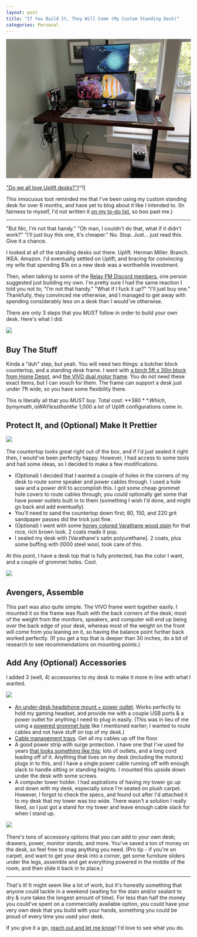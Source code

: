 ```yaml
---
layout: post
title: "If You Build It, They Will Come (My Custom Standing Desk)"
categories: Personal
---
```


![Every good DIY post demands the finished product at the start.][headerImg]

["Do we all love Uplift desks?"](https://mastodon.social/@tvaziri/112312634387826723#.)[^1]

[^1]: Yeah, I'm back on Mastodon. It moves slowly enough that I feel ok being there. I haven't put it on my phone yet, and probably won't.

This innocuous toot reminded me that I've been using my custom standing desk for over 6 months, and have yet to blog about it like I intended to. (In fairness to myself, I'd not written it [on my to-do list](https://niclake.me/sunday-ritual), so boo past me.)

---

"But Nic, I'm not that handy." "Oh man, I couldn't do that, what if it didn't work?" "I'll just buy this one, it's cheaper." No. Stop. Just... just read this. Give it a chance.

I looked at all of the standing desks out there. Uplift. Herman Miller. Branch. IKEA. Amazon. I'd eventually settled on Uplift, and bracing for convincing my wife that spending $1k on a new desk was a worthwhile investment.

Then, when talking to some of the [Relay FM Discord members](https://www.relay.fm/membership), one person suggested just building my own. I'm pretty sure I had the same reaction I told you not to; "I'm not that handy." "What if I fuck it up?" "I'll just buy one." Thankfully, they convinced me otherwise, and I managed to get away with spending considerably less on a desk than I would've otherwise.

There are only 3 steps that you _MUST_ follow in order to build your own desk. Here's what I did:

<a href="{{ site.baseurl }}/images/desk/desk1.jpg">
  <img class="photo photo-left" src="{{ site.baseurl }}/images/desk/desk1.jpg" />
</a>

## Buy The Stuff

Kinda a "duh" step, but yeah. You will need two things: a butcher block countertop, and a standing desk frame. I went with [a birch 5ft x 30in block from Home Depot](https://www.homedepot.com/p/HARDWOOD-REFLECTIONS-5-ft-L-x-30-in-D-Unfinished-Birch-Solid-Wood-Butcher-Block-Desktop-Countertop-With-Eased-Edge-1530HDBIR-60/316334372), and [the VIVO dual motor frame](https://amzn.to/3Qhgdkj). You do not need these exact items, but I can vouch for them. The frame can support a desk just under 7ft wide, so you have some flexibility there.

This is literally all that you _MUST_ buy. Total cost: **$380**. Which, by my math, is WAY less than the ~$1,000 a lot of Uplift configurations come in.

## Protect It, and (Optional) Make It Prettier

<a href="{{ site.baseurl }}/images/desk/desk2.jpg">
  <img class="photo photo-right" src="{{ site.baseurl }}/images/desk/desk2.jpg" />
</a>

The countertop looks great right out of the box, and if I'd just sealed it right then, I would've been perfectly happy. However, I had access to some tools and had some ideas, so I decided to make a few modifications.

- (Optional) I decided that I wanted a couple of holes in the corners of my desk to route some speaker and power cables through. I used a hole saw and a power drill to accomplish this. I got some cheap grommet hole covers to route cables through; you could optionally get some that have power outlets built in to them (something I wish I'd done, and might go back and add eventually).
- You'll need to sand the countertop down first; 80, 150, and 220 grit sandpaper passes did the trick just fine.
- (Optional) I went with some [honey colored Varathane wood stain](https://www.homedepot.com/p/Varathane-1-qt-Honey-Classic-Wood-Interior-Stain-339718/305502019) for that nice, rich brown look. 2 coats made it pop.
- I sealed my desk with [Varathane's satin polyurethane]. 2 coats, plus some buffing with 0000 steel wool, took care of this.

At this point, I have a desk top that is fully protected, has the color I want, and a couple of grommet holes. Cool.

<a href="{{ site.baseurl }}/images/desk/desk3.jpg">
  <img class="photo photo-left" src="{{ site.baseurl }}/images/desk/desk3.jpg" />
</a>

## Avengers, Assemble

This part was also quite simple. The VIVO frame went together easily. I mounted it so the frame was flush with the back corners of the desk; most of the weight from the monitors, speakers, and computer will end up being over the back edge of your desk, whereas most of the weight on the front will come from you leaning on it, so having the balance point further back worked perfectly. (If you get a top that is deeper than 30 inches, do a bit of research to see recommendations on mounting points.)

## Add Any (Optional) Accessories

I added 3 (well, 4) accessories to my desk to make it more in line with what I wanted.

<a href="{{ site.baseurl }}/images/desk/desk4.jpg">
  <img class="photo" src="{{ site.baseurl }}/images/desk/desk4.jpg" />
</a>

- [An under-desk headphone mount + power outlet](https://amzn.to/3JrqOFo). Works perfectly to hold my gaming headset, and provide me with a couple USB ports & a power outlet for anything I need to plug in easily. (This was in lieu of me using a [powered grommet hole](https://amzn.to/3QcBETQ) like I mentioned earlier; I wanted to route cables and not have stuff on top of my desk.)
- [Cable management trays](https://amzn.to/3W8zk3W). Get all my cables up off the floor.
- A good power strip with surge protection. I have one that I've used for years [that looks something like this](https://amzn.to/3Qc0SBJ); lots of outlets, and a long cord leading off of it. Anything that lives on my desk (including the motors) plugs in to this, and I have a single power cable running off with enough slack to handle sitting or standing heights. I mounted this upside down under the desk with some screws.
- A computer tower holder. I had aspirations of having my tower go up and down with my desk, especially since I'm seated on plush carpet. However, I forgot to check the specs, and found out after I'd attached it to my desk that my tower was too wide. There wasn't a solution I really liked, so I just got a stand for my tower and leave enough cable slack for when I stand up.

<a href="{{ site.baseurl }}/images/desk/desk5.jpg">
  <img class="photo photo" src="{{ site.baseurl }}/images/desk/desk5.jpg" />
</a>

There's tons of accessory options that you can add to your own desk; drawers, power, monitor stands, and more. You've saved a ton of money on the desk, so feel free to snag anything you need. (Pro tip - if you're on carpet, and want to get your desk into a corner, get some furniture sliders under the legs, assemble and get everything powered in the middle of the room, and then slide it back in to place.)

---

That's it! It might seem like a lot of work, but it's honestly something that anyone could tackle in a weekend (waiting for the stain and/or sealant to dry & cure takes the longest amount of time). For less than half the money you could've spent on a commercially available option, you could have your very own desk that you build with your hands, something you could be proud of every time you used your desk.

If you give it a go, [reach out and let me know](/hello.md)! I'd love to see what you do.

[headerImg]: /images/desk/desk6.jpg
